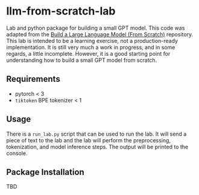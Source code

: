 # llm-from-scratch-lab
Lab and python package for building a small GPT model. This code was adapted from the [Build a Large Language Model (From Scratch)](https://github.com/rasbt/LLMs-from-scratch) repository. This lab is intended to be a learning exercise, not a production-ready implementation.
It is still very much a work in progress, and in some regards, a little incomplete. However, it is a good starting point for understanding how to build a small GPT model from scratch.

## Requirements
* pytorch < 3
* `tiktoken` BPE tokenizer < 1

## Usage
There is a `run_lab.py` script that can be used to run the lab. It will send a piece of text to the lab and the lab will perform the preprocessing, tokenization, and model inference steps. The output will be printed to the console.

## Package Installation
TBD
